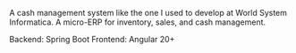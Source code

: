 A cash management system like the one I used to develop at World System Informatica.
A micro-ERP for inventory, sales, and cash management.


Backend: Spring Boot
Frontend: Angular 20+

